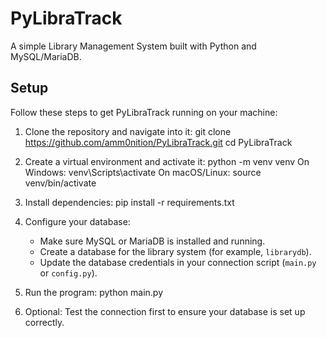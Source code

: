 # PyLibraTrack
A simple Library Management System built with Python and MySQL/MariaDB.

## Setup

Follow these steps to get PyLibraTrack running on your machine:

1. Clone the repository and navigate into it:
    git clone https://github.com/amm0nition/PyLibraTrack.git
    cd PyLibraTrack

2. Create a virtual environment and activate it:
    python -m venv venv
    On Windows: venv\Scripts\activate
    On macOS/Linux: source venv/bin/activate

3. Install dependencies:
    pip install -r requirements.txt

4. Configure your database:
    - Make sure MySQL or MariaDB is installed and running.
    - Create a database for the library system (for example, `librarydb`).
    - Update the database credentials in your connection script (`main.py` or `config.py`).

5. Run the program:
    python main.py

6. Optional: Test the connection first to ensure your database is set up correctly.
